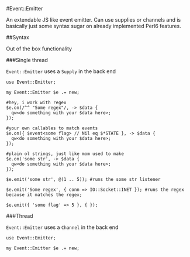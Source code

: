 #Event::Emitter

An extendable JS like event emitter.  Can use supplies or channels and is basically just some syntax sugar on already implemented Perl6 features.

##Syntax

Out of the box functionality

###Single thread

```Event::Emitter``` uses a ```Supply``` in the back end

```perl6
use Event::Emitter;

my Event::Emitter $e .= new;

#hey, i work with regex
$e.on(/^^ "Some regex"/, -> $data {
  qw<do something with your $data here>;
});

#your own callables to match events
$e.on({ $event<some flag> // Nil eq $*STATE }, -> $data {
  qw<do something with your $data here>;
});

#plain ol strings, just like mom used to make
$e.on('some str', -> $data {
  qw<do something with your $data here>;
});

$e.emit('some str', @(1 .. 5)); #runs the some str listener

$e.emit('Some regex', { conn => IO::Socket::INET }); #runs the regex because it matches the regex;

$e.emit({ 'some flag' => 5 }, { });
```

###Thread

```Event::Emitter``` uses a ```Channel``` in the back end

```perl6
use Event::Emitter;

my Event::Emitter $e .= new;
```



